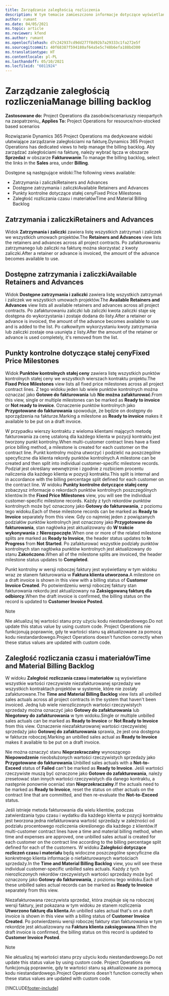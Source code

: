 ```yaml
---
title: Zarządzanie zaległością rozliczenia
description: W tym temacie zamieszczono informacje dotyczące wyświetlania i pracy z zaległościami w rozliczeniu w Project Operations.
author: rumant
ms.date: 04/05/2021
ms.topic: article
ms.reviewer: kfend
ms.author: rumant
ms.openlocfilehash: d7c242937cd9dd277f8d92b7a29333c1fa272e5f
ms.sourcegitcommit: 40f68387f594180af64a5e5c748b6efa188bd300
ms.translationtype: HT
ms.contentlocale: pl-PL
ms.lasthandoff: 05/10/2021
ms.locfileid: "6011924"
---
```

# <a name="manage-billing-backlog"></a><span data-ttu-id="ef7d8-103">Zarządzanie zaległością rozliczenia</span><span class="sxs-lookup"><span data-stu-id="ef7d8-103">Manage billing backlog</span></span>

<span data-ttu-id="ef7d8-104">**Zastosowane do:** Project Operations dla zasobów/scenariuszy nieopartych na zaopatrzeniu</span><span class="sxs-lookup"><span data-stu-id="ef7d8-104">_ **Applies To:** Project Operations for resource/non-stocked based scenarios</span></span>

<span data-ttu-id="ef7d8-105">Rozwiązanie Dynamics 365 Project Operations ma dedykowane widoki ułatwiające zarządzanie zaległościami na fakturę.</span><span class="sxs-lookup"><span data-stu-id="ef7d8-105">Dynamics 365 Project Operations has dedicated views to help manage the billing backlog.</span></span> <span data-ttu-id="ef7d8-106">Aby zarządzać zaległościami na fakturę, należy wybrać łącza w obszarze **Sprzedaż** w obszarze **Fakturowanie**.</span><span class="sxs-lookup"><span data-stu-id="ef7d8-106">To manage the billing backlog, select the links in the **Sales** area, under **Billing**.</span></span> 

<span data-ttu-id="ef7d8-107">Dostępne są następujące widoki:</span><span class="sxs-lookup"><span data-stu-id="ef7d8-107">The following views available:</span></span>

- <span data-ttu-id="ef7d8-108">Zatrzymania i zaliczki</span><span class="sxs-lookup"><span data-stu-id="ef7d8-108">Retainers and Advances</span></span>
- <span data-ttu-id="ef7d8-109">Dostępne zatrzymania i zaliczki</span><span class="sxs-lookup"><span data-stu-id="ef7d8-109">Available Retainers and Advances</span></span>
- <span data-ttu-id="ef7d8-110">Punkty kontrolne dotyczące stałej ceny</span><span class="sxs-lookup"><span data-stu-id="ef7d8-110">Fixed Price Milestones</span></span>
- <span data-ttu-id="ef7d8-111">Zaległość rozliczania czasu i materiałów</span><span class="sxs-lookup"><span data-stu-id="ef7d8-111">Time and Material Billing Backlog</span></span>

## <a name="retainers-and-advances"></a><span data-ttu-id="ef7d8-112">Zatrzymania i zaliczki</span><span class="sxs-lookup"><span data-stu-id="ef7d8-112">Retainers and Advances</span></span>

<span data-ttu-id="ef7d8-113">Widok **Zatrzymania i zaliczki** zawiera listę wszystkich zatrzymań i zaliczek we wszystkich umowach projektów.</span><span class="sxs-lookup"><span data-stu-id="ef7d8-113">The **Retainers and Advances** view lists the retainers and advances across all project contracts.</span></span> <span data-ttu-id="ef7d8-114">Po zafakturowaniu zatrzymanego lub zaliczki na fakturę można skorzystać z kwoty zaliczki.</span><span class="sxs-lookup"><span data-stu-id="ef7d8-114">After a retainer or advance is invoiced, the amount of the advance becomes available to use.</span></span>

## <a name="available-retainers-and-advances"></a><span data-ttu-id="ef7d8-115">Dostępne zatrzymania i zaliczki</span><span class="sxs-lookup"><span data-stu-id="ef7d8-115">Available Retainers and Advances</span></span>

<span data-ttu-id="ef7d8-116">Widok **Dostępne zatrzymania i zaliczki** zawiera listę wszystkich zatrzymań i zaliczek we wszystkich umowach projektów.</span><span class="sxs-lookup"><span data-stu-id="ef7d8-116">The **Available Retainers and Advances** view lists all available retainers and advances across all project contracts.</span></span> <span data-ttu-id="ef7d8-117">Po zafakturowaniu zaliczki lub zaliczki kwota zaliczki staje się dostępna do wykorzystania i zostaje dodana do listy.</span><span class="sxs-lookup"><span data-stu-id="ef7d8-117">After a retainer or advance is invoiced, the amount of the advance becomes available to use and is added to the list.</span></span> <span data-ttu-id="ef7d8-118">Po całkowitym wykorzystaniu kwoty zatrzymania lub zaliczki zostaje ona usunięta z listy.</span><span class="sxs-lookup"><span data-stu-id="ef7d8-118">After the amount of the retainer or advance is used completely, it's removed from the list.</span></span>

## <a name="fixed-price-milestones"></a><span data-ttu-id="ef7d8-119">Punkty kontrolne dotyczące stałej ceny</span><span class="sxs-lookup"><span data-stu-id="ef7d8-119">Fixed Price Milestones</span></span>

<span data-ttu-id="ef7d8-120">Widok **Punktów kontrolnych stałej ceny** zawiera listę wszystkich punktów kontrolnych stałej ceny we wszystkich wierszach kontraktu projektu.</span><span class="sxs-lookup"><span data-stu-id="ef7d8-120">The **Fixed Price Milestones** view lists all fixed price milestones across all project contract lines.</span></span> <span data-ttu-id="ef7d8-121">Z tego widoku jeden lub wiele punktów kontrolnych można oznaczać jako **Gotowe do fakturowania** lub **Nie można zafakturować**.</span><span class="sxs-lookup"><span data-stu-id="ef7d8-121">From this view, single or multiple milestones can be marked as **Ready to invoice** or **Not ready to invoice**.</span></span> <span data-ttu-id="ef7d8-122">Oznaczenie punktów kontrolnych jako **Przygotowane do fakturowania** spowoduje, że będzie on dostępny do sporządzenia na fakturze.</span><span class="sxs-lookup"><span data-stu-id="ef7d8-122">Marking a milestone as **Ready to invoice** makes it available to be put on a draft invoice.</span></span>

<span data-ttu-id="ef7d8-123">W przypadku wierszy kontraktu z wieloma klientami mających metodę fakturowania za cenę ustaloną dla każdego klienta w pozycji kontraktu jest tworzony punkt kontrolny.</span><span class="sxs-lookup"><span data-stu-id="ef7d8-123">When multi-customer contract lines have a fixed price billing method, a milestone is created for each customer on the contract line.</span></span> <span data-ttu-id="ef7d8-124">Punkt kontrolny można utworzyć i podzielić na poszczególne specyficzne dla klienta rekordy punktów kontrolnych.</span><span class="sxs-lookup"><span data-stu-id="ef7d8-124">A milestone can be created and then split into individual customer-specific milestone records.</span></span> <span data-ttu-id="ef7d8-125">Podział jest określany wewnętrznie i zgodnie z rozbiciem procentu naliczenia dla każdego klienta w pozycji kontraktu.</span><span class="sxs-lookup"><span data-stu-id="ef7d8-125">This split is internal and in accordance with the billing percentage split defined for each customer on the contract line.</span></span> <span data-ttu-id="ef7d8-126">W widoku **Punkty kontrolne dotyczące stałej ceny** zobaczysz informacje o rekordach punktów kontrolnych poszczególnych klientów.</span><span class="sxs-lookup"><span data-stu-id="ef7d8-126">In the **Fixed Price Milestones** view, you will see the individual customer-specific milestone records.</span></span> <span data-ttu-id="ef7d8-127">Każdy z tych rekordów punktów kontrolnych może być oznaczony jako **Gotowy do fakturowania**, z poziomu tego widoku.</span><span class="sxs-lookup"><span data-stu-id="ef7d8-127">Each of these milestone records can be marked as **Ready to Invoice** separately from this view.</span></span> <span data-ttu-id="ef7d8-128">Gdy co najmniej jeden z powiązanych podziałów punktów kontrolnych jest oznaczony jako **Przygotowane do fakturowania**, stan nagłówka jest aktualizowany do **W trakcie wykonywania** z **Nierozpoczęte**.</span><span class="sxs-lookup"><span data-stu-id="ef7d8-128">When one or more of the related milestone splits are marked as **Ready to Invoice**, the header status updates to **In Progress** from **Not Started**.</span></span> <span data-ttu-id="ef7d8-129">Po zafakturować wszystkie podziały punktów kontrolnych stan nagłówka punktów kontrolnych jest aktualizowany do stanu **Zakończono**.</span><span class="sxs-lookup"><span data-stu-id="ef7d8-129">When all of the milestone splits are invoiced, the header milestone status updates to **Completed**.</span></span>

<span data-ttu-id="ef7d8-130">Punkt kontrolny w wersji roboczej faktury jest wyświetlany w tym widoku wraz ze stanem fakturowania w **Faktura klienta utworzona**.</span><span class="sxs-lookup"><span data-stu-id="ef7d8-130">A milestone on a draft invoice is shown in this view with a billing status of **Customer Invoice Created**.</span></span> <span data-ttu-id="ef7d8-131">Po potwierdzeniu wersji roboczej faktury stan fakturowania rekordu jest aktualizowany na **Zaksięgowaną fakturę dla odbiorcy**.</span><span class="sxs-lookup"><span data-stu-id="ef7d8-131">When the draft invoice is confirmed, the billing status on the record is updated to **Customer Invoice Posted**.</span></span> 

> [!NOTE] 
> <span data-ttu-id="ef7d8-132">Nie aktualizuj tej wartości stanu przy użyciu kodu niestandardowego.</span><span class="sxs-lookup"><span data-stu-id="ef7d8-132">Do not update this status value by using custom code.</span></span> <span data-ttu-id="ef7d8-133">Project Operations nie funkcjonują poprawnie, gdy te wartości stanu są aktualizowane za pomocą kodu niestandardowego.</span><span class="sxs-lookup"><span data-stu-id="ef7d8-133">Project Operations doesn't function correctly when these status values are updated with custom code.</span></span>

## <a name="time-and-material-billing-backlog"></a><span data-ttu-id="ef7d8-134">Zaległość rozliczania czasu i materiałów</span><span class="sxs-lookup"><span data-stu-id="ef7d8-134">Time and Material Billing Backlog</span></span>

<span data-ttu-id="ef7d8-135">W widoku **Zaległość rozliczania czasu i materiałów** są wyświetlane wszystkie wartości rzeczywiste niezafakturowanej sprzedaży we wszystkich kontraktach projektów w systemie, które nie zostały zafakturowane.</span><span class="sxs-lookup"><span data-stu-id="ef7d8-135">The **Time and Material Billing Backlog** view lists all unbilled sales actuals across all project contracts in the system that haven't been invoiced.</span></span> <span data-ttu-id="ef7d8-136">Jedną lub wiele nierozliczonych wartości rzeczywistych sprzedaży można oznaczyć jako **Gotowy do zafakturowania** lub **Niegotowy do zafakturowania** w tym widoku.</span><span class="sxs-lookup"><span data-stu-id="ef7d8-136">Single or multiple unbilled sales actuals can be marked as **Ready to Invoice** or **Not Ready to Invoice** from this view.</span></span> <span data-ttu-id="ef7d8-137">Oznaczenie niezafakturowanej wartości rzeczywistej sprzedaży jako **Gotowej do zafakturowania** sprawia, że jest ona dostępna w fakturze roboczej.</span><span class="sxs-lookup"><span data-stu-id="ef7d8-137">Marking an unbilled sales actual as **Ready to Invoice** makes it available to be put on a draft invoice.</span></span>

<span data-ttu-id="ef7d8-138">Nie można oznaczyć stanu **Nieprzekraczalny** wynoszącego **Niepowodzenie** nieobsłużonych wartości rzeczywistych sprzedaży jako **Przygotowane do fakturowania**.</span><span class="sxs-lookup"><span data-stu-id="ef7d8-138">Unbilled sales actuals with a **Not-to-Exceed** status of **Failed** can't be marked as **Ready to Invoice**.</span></span> <span data-ttu-id="ef7d8-139">Jeśli wartości rzeczywiste muszą być oznaczone jako **Gotowe do zafakturowania**, należy zresetować stan innych wartości rzeczywistych dla danego kontraktu, a następnie ponownie oceniać stan **Nieprzekraczalny**.</span><span class="sxs-lookup"><span data-stu-id="ef7d8-139">If the actuals need to be marked as **Ready to Invoice**, reset the status on other actuals on the contract line that are committed, and then re-evaluate the **Not-to-Exceed** status.</span></span>

<span data-ttu-id="ef7d8-140">Jeśli istnieje metoda fakturowania dla wielu klientów, podczas zatwierdzania typu czasu i wydatku dla każdego klienta w pozycji kontraktu jest tworzona jedna niefakturowana wartość sprzedaży w zależności od podziału procentowego rozliczenia określonego dla każdego z klientów.</span><span class="sxs-lookup"><span data-stu-id="ef7d8-140">If multi-customer contract lines have a time and material billing method, when time and expenses are approved, one unbilled sales actual is created for each customer on the contract line according to the billing percentage split defined for each of the customers.</span></span> <span data-ttu-id="ef7d8-141">W widoku **Zaległości dotyczące rozliczeń czasu i materiału** będą widoczne poszczególne specyficzne dla konkretnego klienta informacje o niefakturowanych wartościach sprzedaży.</span><span class="sxs-lookup"><span data-stu-id="ef7d8-141">In the **Time and Material Billing Backlog** view, you will see these individual customer-specific unbilled sales actuals.</span></span> <span data-ttu-id="ef7d8-142">Każdy z tych nierozliczonych rekordów rzeczywistych wartości sprzedaży może być oznaczony jako **Gotowy do fakturowania**, z poziomu tego widoku.</span><span class="sxs-lookup"><span data-stu-id="ef7d8-142">Each of these unbilled sales actual records can be marked as **Ready to Invoice** separately from this view.</span></span>

<span data-ttu-id="ef7d8-143">Niezafakturowana rzeczywista sprzedaż, która znajduje się na roboczej wersji faktury, jest pokazana w tym widoku ze stanem rozliczenia **Utworzono fakturę dla klienta**.</span><span class="sxs-lookup"><span data-stu-id="ef7d8-143">An unbilled sales actual that's on a draft invoice is shown in this view with a billing status of **Customer Invoice Created**.</span></span> <span data-ttu-id="ef7d8-144">Po potwierdzeniu wersji roboczej faktury stan fakturowania w tym rekordzie jest aktualizowany na **Faktura klienta zaksięgowana**.</span><span class="sxs-lookup"><span data-stu-id="ef7d8-144">When the draft invoice is confirmed, the billing status on this record is updated to **Customer Invoice Posted**.</span></span> 

> [!NOTE] 
> <span data-ttu-id="ef7d8-145">Nie aktualizuj tej wartości stanu przy użyciu kodu niestandardowego.</span><span class="sxs-lookup"><span data-stu-id="ef7d8-145">Do not update this status value by using custom code.</span></span> <span data-ttu-id="ef7d8-146">Project Operations nie funkcjonują poprawnie, gdy te wartości stanu są aktualizowane za pomocą kodu niestandardowego.</span><span class="sxs-lookup"><span data-stu-id="ef7d8-146">Project Operations doesn't function correctly when these status values are updated with custom code.</span></span>


[!INCLUDE[footer-include](../includes/footer-banner.md)]
